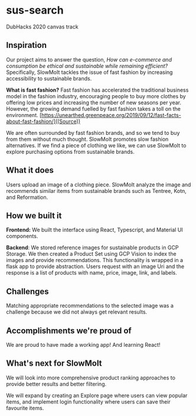 # sus-search
DubHacks 2020 canvas track

## Inspiration
Our project aims to answer the question, _How can e-commerce and consumption be ethical and sustainable while remaining efficient?_
Specifically, SlowMoIt tackles the issue of fast fashion by increasing accessibility to sustainable brands.

**What is fast fashion?**
Fast fashion has accelerated the traditional business model in the fashion industry, encouraging people to buy more clothes by offering low prices and increasing the number of new seasons per year. However, the growing demand fuelled by fast fashion takes a toll on the environment.
[https://unearthed.greenpeace.org/2019/09/12/fast-facts-about-fast-fashion/]((Source))

We are often surrounded by fast fashion brands, and so we tend to buy from them without much thought. SlowMoIt promotes
slow fashion alternatives. If we find a piece of clothing we like, we can use SlowMoIt to explore purchasing options from
sustainable brands.

## What it does
Users upload an image of a clothing piece. SlowMoIt analyze the image and recommends similar items from sustainable brands such as Tentree, Kotn, and Reformation.

## How we built it
**Frontend:** We built the interface using React, Typescript, and Material UI components.

**Backend**: We stored reference images for sustainable products in GCP Storage. We then created a Product Set using GCP Vision to index the images and provide recommendations. This functionality is wrapped in a flask app to provide abstraction. Users request with an image Uri and the response is a list of products with name, price, image, link, and labels.

## Challenges
Matching appropriate recommendations to the selected image was a challenge because we did not always get relevant results.

## Accomplishments we're proud of
We are proud to have made a working app! And learning React!

## What's next for SlowMoIt
We will look into more comprehensive product ranking approaches to provide better results and better filtering.

We will expand by creating an Explore page where users can view popular items, and implement login functionality where users can save their favourite items.
